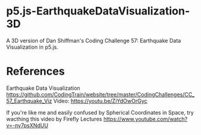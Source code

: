 # p5.js-EarthquakeDataVisualization-3D

A 3D version of Dan Shiffman's Coding Challenge 57: Earthquake Data Visualization in p5.js.

# References
Earthquake Data Visualization https://github.com/CodingTrain/website/tree/master/CodingChallenges/CC_57_Earthquake_Viz
Video: https://youtu.be/ZiYdOwOrGyc
 
If you're like me and easily confused by Spherical Coordinates in Space, try wacthing this video by Firefly Lectures
https://www.youtube.com/watch?v=-ny7psXNdUU


